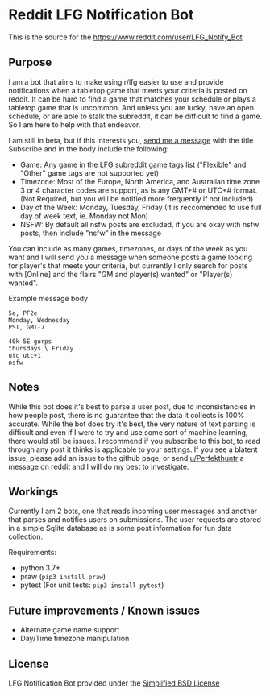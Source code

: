 # Reddit LFG Notification Bot
This is the source for the https://www.reddit.com/user/LFG_Notify_Bot

## Purpose

I am a bot that aims to make using r/lfg easier to use and provide notifications when a tabletop game that meets your criteria is posted on reddit. It can be hard to find a game that matches your schedule or plays a tabletop game that is uncommon. And unless you are lucky, have an open schedule, or are able to stalk the subreddit, it can be difficult to find a game. So I am here to help with that endeavor.

I am still in beta, but if this interests you, [send me a message](https://www.reddit.com/message/compose/?to=LFG_Notify_Bot)  with the title Subscribe and in the body include the following:

* Game: Any game in the [LFG subreddit game tags](https://www.reddit.com/r/lfg/wiki/index/formatting#wiki_game_tags) list ("Flexible" and "Other" game tags are not supported yet)
* Timezone: Most of the Europe, North America, and Australian time zone 3 or 4 character codes are support, as is any GMT+# or UTC+# format. (Not Required, but you will be notified more frequently if not included)
* Day of the Week: Monday, Tuesday, Friday (It is reccomended to use full day of week text, ie. Monday not Mon)
* NSFW: By default all nsfw posts are excluded, if you are okay with nsfw posts, then include "nsfw" in the message

You can include as many games, timezones, or days of the week as you want and I will send you a message when someone posts a game looking for player's that meets your criteria, but currently I only search for posts with [Online] and the flairs "GM and player(s) wanted" or "Player(s) wanted".

Example message body
```
5e, PF2e
Monday, Wednesday
PST, GMT-7
```
```
40k 5E gurps
thursdays \ Friday
utc utc+1
nsfw
```

## Notes
While this bot does it's best to parse a user post, due to inconsistencies in how people post, there is no guarantee that the data it collects is 100% accurate. While the bot does try it's best, the very nature of text parsing is difficult and even if I were to try and use some sort of machine learning, there would still be issues. I recommend if you subscribe to this bot, to read through any post it thinks is applicable to your settings. If you see a blatent issue, please add an issue to the github page, or send [u/Perfekthuntr](https://www.reddit.com/user/Perfekthuntr) a message on reddit and I will do my best to investigate.

## Workings
Currently I am 2 bots, one that reads incoming user messages and another that parses and notifies users on submissions. The user requests are stored in a simple Sqlite database as is some post information for fun data collection.

Requirements:
* python 3.7+
* praw (`pip3 install praw`)
* pytest (For unit tests: `pip3 install pytest`)

## Future improvements / Known issues
* Alternate game name support
* Day/Time timezone manipulation

## License
LFG Notification Bot provided under the [Simplified BSD License](https://github.com/hunter-read/lfg-notify-bot/blob/main/LICENSE)
